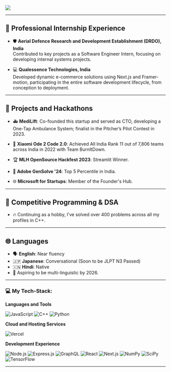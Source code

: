 

![](https://komarev.com/ghpvc/?username=StillAbeginnerr&color=green)

---

## 🌟 Professional Internship Experience
- 🛡️ **Aerial Defence Research and Development Establishment (DRDO), India**  
  Contributed to key projects as a Software Engineer Intern, focusing on developing internal systems projects.

- 💻 **Qualessence Technologies, India**  
  Developed dynamic e-commerce solutions using Next.js and Framer-motion, participating in the entire software development lifecycle, from conception to deployment.

---

## 🚀 Projects and Hackathons
- 🚑 **MediLift**: Co-founded this startup and served as CTO, developing a One-Tap Ambulance System; finalist in the Pitcher’s Pilot Contest in 2023.

- 🥇 **Xiaomi Ode 2 Code 2.0**: Achieved All India Rank 11 out of 7,806 teams across India in 2022 with Team BurnItDown.

- 🏆 **MLH OpenSource Hackfest 2023**: Streamlit Winner.

- 🎨 **Adobe GenSolve '24**: Top 5 Percentile in India.

- 🌐 **Microsoft for Startups**: Member of the Founder's Hub.

---

## 🧩 Competitive Programming & DSA
- 🔥 Continuing as a hobby, I’ve solved over 400 problems across all my profiles in C++.

---

## 🌐 Languages
- 🗣️ **English**: Near fluency  
- 🇯🇵 **Japanese**: Conversational (Soon to be JLPT N3 Passed)  
- 🇮🇳 **Hindi**: Native  
- 🌱 Aspiring to be multi-linguistic by 2026.

---


### 💻 My Tech-Stack:

**Languages and Tools**

![JavaScript](https://img.shields.io/badge/Javascript-F7DF1E?style=for-the-badge&logo=Javascript&logoColor=black)
![C++](https://img.shields.io/badge/C++-FF6C37?style=for-the-badge&logo=C%2B%2B&logoColor=white)
![Python](https://img.shields.io/badge/python-3670A0?style=for-the-badge&logo=python&logoColor=ffdd54)

**Cloud and Hosting Services**

![Vercel](https://img.shields.io/badge/Vercel-000000.svg?style=for-the-badge&logo=Vercel&logoColor=white)

**Development Experience**

![Node.js](https://img.shields.io/badge/Node.js-339933?style=for-the-badge&logo=nodedotjs&logoColor=white)
![Express.js](https://img.shields.io/badge/Express.js-000000?style=for-the-badge&logo=express&logoColor=white)
![GraphQL](https://img.shields.io/badge/GraphQL-E10098.svg?style=for-the-badge&logo=GraphQL&logoColor=white)
![React](https://img.shields.io/badge/React-20232A?style=for-the-badge&logo=react&logoColor=61DAFB)
![Next.js](https://img.shields.io/badge/Next-black?style=for-the-badge&logo=next.js&logoColor=white)
![NumPy](https://img.shields.io/badge/numpy-%23013243.svg?style=for-the-badge&logo=numpy&logoColor=white)
![SciPy](https://img.shields.io/badge/SciPy-%230C55A5.svg?style=for-the-badge&logo=scipy&logoColor=white)
![TensorFlow](https://img.shields.io/badge/TensorFlow-%23FF6F00.svg?style=for-the-badge&logo=TensorFlow&logoColor=white)

---


